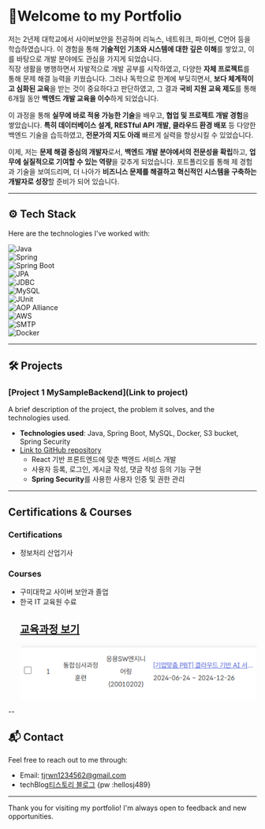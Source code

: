 
# 👋Welcome to my Portfolio

저는 2년제 대학교에서 사이버보안을 전공하며 리눅스, 네트워크, 파이썬, C언어 등을 학습하였습니다. 이 경험을 통해 **기술적인 기초와 시스템에 대한 깊은 이해**를 쌓았고, 이를 바탕으로 개발 분야에도 관심을 가지게 되었습니다.  
직장 생활을 병행하면서 자발적으로 개발 공부를 시작하였고, 다양한 **자체 프로젝트**를 통해 문제 해결 능력을 키웠습니다. 그러나 독학으로 한계에 부딪히면서, **보다 체계적이고 심화된 교육**을 받는 것이 중요하다고 판단하였고, 그 결과 **국비 지원 교육 제도**를 통해 6개월 동안 **백엔드 개발 교육을 이수**하게 되었습니다.
 
이 과정을 통해 **실무에 바로 적용 가능한 기술**을 배우고, **협업 및 프로젝트 개발 경험**을 쌓았습니다. **특히 데이터베이스 설계, RESTful API 개발, 클라우드 환경 배포** 등 다양한 백엔드 기술을 습득하였고, **전문가의 지도 아래** 빠르게 실력을 향상시킬 수 있었습니다.

이제, 저는 **문제 해결 중심의 개발자**로서, **백엔드 개발 분야에서의 전문성을 확립**하고, **업무에 실질적으로 기여할 수 있는 역량**을 갖추게 되었습니다. 포트폴리오를 통해 제 경험과 기술을 보여드리며, 더 나아가 **비즈니스 문제를 해결하고 혁신적인 시스템을 구축하는 개발자로 성장**할 준비가 되어 있습니다.


---

## ⚙️ Tech Stack

Here are the technologies I've worked with:

![Java](https://img.shields.io/badge/Java-007396?style=flat&logo=java&logoColor=white)  
![Spring](https://img.shields.io/badge/Spring-6DB33F?style=flat&logo=spring&logoColor=white)  
![Spring Boot](https://img.shields.io/badge/Spring%20Boot-6DB33F?style=flat&logo=springboot&logoColor=white)  
![JPA](https://img.shields.io/badge/JPA-007396?style=flat&logo=java&logoColor=white)  
![JDBC](https://img.shields.io/badge/JDBC-4479A1?style=flat&logo=java&logoColor=white)  
![MySQL](https://img.shields.io/badge/MySQL-4479A1?style=flat&logo=mysql&logoColor=white)  
![JUnit](https://img.shields.io/badge/JUnit-25A162?style=flat&logo=junit5&logoColor=white)  
![AOP Alliance](https://img.shields.io/badge/AOP%20Alliance-000000?style=flat)  
![AWS](https://img.shields.io/badge/AWS-232F3E?style=flat&logo=amazonaws&logoColor=white)  
![SMTP](https://img.shields.io/badge/SMTP-2E2E2E?style=flat&logo=smtp&logoColor=white)  
![Docker](https://img.shields.io/badge/Docker-2496ED?style=flat&logo=docker&logoColor=white)

---

## 🛠 Projects

### [Project 1 MySampleBackend](Link to project)
A brief description of the project, the problem it solves, and the technologies used.  
- **Technologies used**: Java, Spring Boot, MySQL, Docker, S3 bucket, Spring Security
- [Link to GitHub repository](https://github.com/imsukju/MySampleBackend)
  - React 기반 프론트엔드에 맞춘 백엔드 서비스 개발
  - 사용자 등록, 로그인, 게시글 작성, 댓글 작성 등의 기능 구현
  - **Spring Security**를 사용한 사용자 인증 및 권한 관리

---

## Certifications & Courses  

### Certifications
- 정보처리 산업기사


### Courses
- 구미대학교 사이버 보안과 졸업
- 한국 IT 교육원 수료
   ##  **[교육과정 보기](./커리큘럼.md)** 
    ![교육사진](./resource/교육.png)
  

--


## 📬 Contact

Feel free to reach out to me through:

- Email: [tjrwn1234562@gmail.com](mailto:tjrwn1234562@gmail.com)
- techBlog[티스토리 블로그](https://view790.tistory.com/category) {pw :hellosj489}

---

Thank you for visiting my portfolio! I'm always open to feedback and new opportunities.


